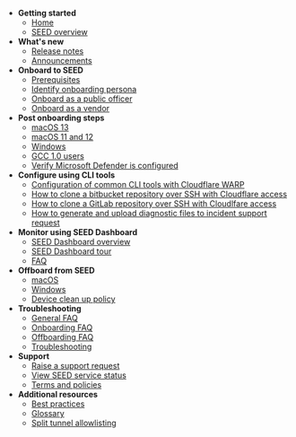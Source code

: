 - **Getting started**
  - [Home](README.md)
  - [SEED overview](overview)
- **What's new**
  - [Release notes](release-notes)
  - [Announcements](announcements)
- **Onboard to SEED**  
  - [Prerequisites](prerequisites-for-onboarding)
  - [Identify onboarding persona](/onboard-device/identify-onboarding-persona.md)
  - [Onboard as a public officer](onboard-device/public-officer)
  - [Onboard as a vendor](onboard-device/vendor)
- **Post onboarding steps**    
  - [macOS 13](/post-onboarding-instructions/mac-os-13.md)
  - [macOS 11 and 12](/post-onboarding-instructions/mac-os.md)
  - [Windows](/post-onboarding-instructions/windows.md)
  - [GCC 1.0 users](/post-onboarding-instructions/gcc-1-users.md)
  - [Verify Microsoft Defender is configured](/post-onboarding-instructions/verify-microsoft-defender-is-configured-correctly-for-your-os.md)
- **Configure using CLI tools**
  - [Configuration of common CLI tools with Cloudflare WARP](/configure-cli-tools/configuration-of-common-developer-cli-tools-with-cloudflare-warp.md)
  - [How to clone a bitbucket repository over SSH with Cloudflare access](/configure-cli-tools/how-to-clone-a-bitbucket-repository-over-ssh-with-cloudflare-access.md)
  - [How to clone a GitLab repository over SSH with Cloudlfare access](/configure-cli-tools/how-to-clone-a-gitlab-repository-over-ssh-with-cloudflare-access.md)
  - [How to generate and upload diagnostic files to incident support request](/configure-cli-tools/how-to-generate-and-upload-diagnostic-files-to-incident-support-request.md)
- **Monitor using SEED Dashboard**
  - [SEED Dashboard overview](/seed-dashboard/seed-overview.md)
  - [SEED Dashboard tour](/seed-dashboard/seed-dashboard-tour.md)
  - [FAQ](/seed-dashboard/seed-dashboard-faq.md)
- **Offboard from SEED**
  - [macOS](/offboard-device/mac-os.md)
  - [Windows](/offboard-device/windows.md)
  - [Device clean up policy](/offboard-device/device-clean-up-policy.md)
- **Troubleshooting**
  - [General FAQ](/faqs/general-faq.md)
  - [Onboarding FAQ](/faqs/onboarding-faq.md)
  - [Offboarding FAQ](/faqs/seed-offboarding-faq.md)
  - [Troubleshooting](/faqs/troubleshooting.md)
- **Support**
  - [Raise a support request](raise-an-incident-support-request)
  - [View SEED service status](seed-status)
  - [Terms and policies](additional-resources/terms-and-policies.md)
- **Additional resources**  
  - [Best practices](/additional-resources/best-practices.md)
  - [Glossary](additional-resources/glossary)
  - [Split tunnel allowlisting](additional-resources/split-tunnel-allowlist)
  
